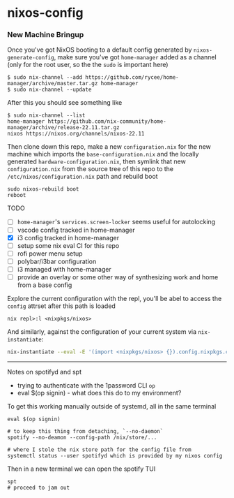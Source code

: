 # nixos-config

### New Machine Bringup

Once you've got NixOS booting to a default config generated by `nixos-generate-config`, make sure you've got `home-manager` added as a channel (only for the root user, so the the `sudo` is important here)

```
$ sudo nix-channel --add https://github.com/rycee/home-manager/archive/master.tar.gz home-manager
$ sudo nix-channel --update
```

After this you should see something like

```
$ sudo nix-channel --list
home-manager https://github.com/nix-community/home-manager/archive/release-22.11.tar.gz
nixos https://nixos.org/channels/nixos-22.11
```

Then clone down this repo, make a new `configuration.nix` for the new machine which imports the `base-configuration.nix` and the locally generated `hardware-configuration.nix`, then symlink that new `configuration.nix` from the source tree of this repo to the `/etc/nixos/configuration.nix` path and rebuild boot

```
sudo nixos-rebuild boot
reboot
```

TODO
- [ ] `home-manager`'s `services.screen-locker` seems useful for autolocking
- [ ] vscode config tracked in home-manager
- [x] i3 config tracked in home-manager
- [ ] setup some nix eval CI for this repo
- [ ] rofi power menu setup
- [ ] polybar/i3bar configuration
- [ ] i3 managed with home-manager
- [ ] provide an overlay or some other way of synthesizing work and home from a base config

Explore the current configuration with the repl, you'll be abel to access the `config` attrset after this path is loaded

```
nix repl>:l <nixpkgs/nixos>
```

And similarly, against the configuration of your current system via `nix-instantiate`:

```bash
nix-instantiate --eval -E '(import <nixpkgs/nixos> {}).config.nixpkgs.config.allowUnfree'
```

---

Notes on spotifyd and spt

- trying to authenticate with the 1password CLI `op`
- eval $(op signin) - what does this do to my environment?

To get this working manually outside of systemd, all in the same terminal

```
eval $(op signin)

# to keep this thing from detaching, `--no-daemon`
spotify --no-deamon --config-path /nix/store/...

# where I stole the nix store path for the config file from
systemctl status --user spotifyd which is provided by my nixos config
```

Then in a new terminal we can open the spotify TUI

```
spt
# proceed to jam out
```

